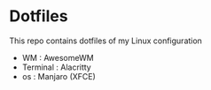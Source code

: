 # Dotfiles
This repo contains dotfiles of my Linux configuration

* WM : AwesomeWM
* Terminal : Alacritty
* os : Manjaro (XFCE)
